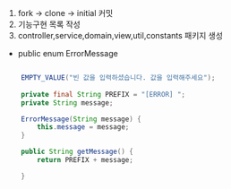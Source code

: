 1. fork -> clone -> initial 커밋
2. 기능구현 목록 작성
3. controller,service,domain,view,util,constants 패키지 생성

- public enum ErrorMessage 
```java

    EMPTY_VALUE("빈 값을 입력하셨습니다. 값을 입력해주세요");
    
    private final String PREFIX = "[ERROR] ";
    private String message;

    ErrorMessage(String message) {
        this.message = message;
    }

    public String getMessage() {
        return PREFIX + message;

    }
```
